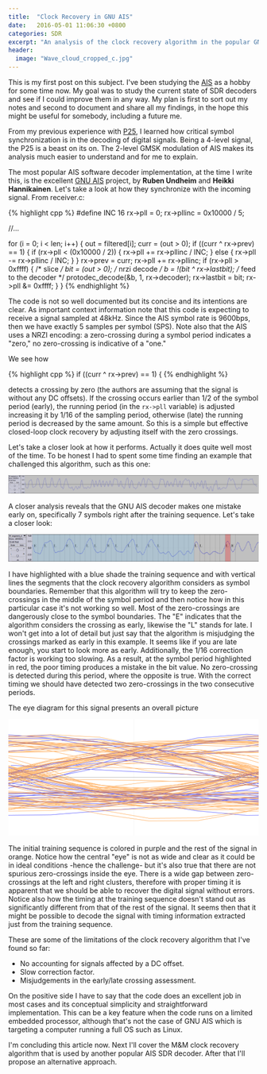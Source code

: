 ```yaml
---
title:  "Clock Recovery in GNU AIS"
date:   2016-05-01 11:06:30 +0800
categories: SDR
excerpt: "An analysis of the clock recovery algorithm in the popular GNU AIS software."
header:
  image: "Wave_cloud_cropped_c.jpg"
---
```


This is my first post on this subject. I've been studying the [AIS][AIS] as a hobby for some time now. My goal was to study the current state of SDR decoders and see if I could improve them in any way. My plan is first to sort out my notes and second to document and share all my findings, in the hope this might be useful for somebody, including a future me.

From my previous experience with [P25][P25], I learned how critical symbol synchronization is in the decoding of digital signals. Being a 4-level signal, the P25 is a beast on its on. The 2-level GMSK modulation of AIS makes its analysis much easier to understand and for me to explain.

The most popular AIS software decoder implementation, at the time I write this, is the excellent [GNU AIS][GNU_AIS] project, by **Ruben Undheim** and **Heikki Hannikainen**. Let's take a look at how they synchronize with the incoming signal. From receiver.c:

{% highlight cpp %}
#define INC 16
rx->pll = 0;
rx->pllinc = 0x10000 / 5;

//...

for (i = 0; i < len; i++) {
    out = filtered[i];
    curr = (out > 0);
    if ((curr ^ rx->prev) == 1) {
        if (rx->pll < (0x10000 / 2)) {
            rx->pll += rx->pllinc / INC;
        } else {
            rx->pll -= rx->pllinc / INC;
        }
    }
    rx->prev = curr;
    rx->pll += rx->pllinc;
    if (rx->pll > 0xffff) {
        /* slice */
        bit = (out > 0);
        /* nrzi decode */
        b = !(bit ^ rx->lastbit);
        /* feed to the decoder */
        protodec_decode(&b, 1, rx->decoder);
        rx->lastbit = bit;
        rx->pll &= 0xffff;
    }
}
{% endhighlight %}

The code is not so well documented but its concise and its intentions are clear. As important context information note that this code is expecting to receive a signal sampled at 48kHz. Since the AIS symbol rate is 9600bps, then we have exactly 5 samples per symbol (SPS). Note also that the AIS uses a NRZI encoding: a zero-crossing during a symbol period indicates a "zero," no zero-crossing is indicative of a "one."

We see how

{% highlight cpp %}
    if ((curr ^ rx->prev) == 1) {
{% endhighlight %}

detects a crossing by zero (the authors are assuming that the signal is without any DC offsets). If the crossing occurs earlier than 1/2 of the symbol period (early), the running period (in the `rx->pll` variable) is adjusted increasing it by 1/16 of the sampling period, otherwise (late) the running period is decreased by the same amount. So this is a simple but effective closed-loop clock recovery by adjusting itself with the zero crossings.

Let's take a closer look at how it performs. Actually it does quite well most of the time. To be honest I had to spent some time finding an example that challenged this algorithm, such as this one:


[![Signal][img1]][img1]

A closer analysis reveals that the GNU AIS decoder makes one mistake early on, specifically 7 symbols right after the training sequence. Let's take a closer look:

[![Annotated signal][img2]][img2]

I have highlighted with a blue shade the training sequence and with vertical lines the segments that the clock recovery algorithm considers as symbol boundaries. Remember that this algorithm will try to keep the zero-crossings in the middle of the symbol period and then notice how in this particular case it's not working so well. Most of the zero-crossings are dangerously close to the symbol boundaries. The "E" indicates that the algorithm considers the crossing as early, likewise the "L" stands for late. I won't get into a lot of detail but just say that the algorithm is misjudging the crossings marked as early in this example. It seems like if you are late enough, you start to look more as early. Additionally, the 1/16 correction factor is working too slowing. As a result, at the symbol period highlighted in red, the poor timing produces a mistake in the bit value. No zero-crossing is detected during this period, where the opposite is true. With the correct timing we should have detected two zero-crossings in the two consecutive periods.

The eye diagram for this signal presents an overall picture

[![Eye diagram][img3]][img3]

The initial training sequence is colored in purple and the rest of the signal in orange. Notice how the central "eye" is not as wide and clear as it could be in ideal conditions -hence the challenge- but it's also true that there are not spurious zero-crossings inside the eye. There is a wide gap between zero-crossings at the left and right clusters, therefore with proper timing it is apparent that we should be able to recover the digital signal without errors. Notice also how the timing at the training sequence doesn't stand out as significantly different from that of the rest of the signal. It seems then that it might be possible to decode the signal with timing information extracted just from the training sequence.

These are some of the limitations of the clock recovery algorithm that I've found so far:

* No accounting for signals affected by a DC offset.
* Slow correction factor.
* Misjudgements in the early/late crossing assessment.

On the positive side I have to say that the code does an excellent job in most cases and its conceptual simplicity and straightforward implementation. This can be a key feature when the code runs on a limited embedded processor, although that's not the case of GNU AIS which is targeting a computer running a full OS such as Linux.

I'm concluding this article now. Next I'll cover the M&amp;M clock recovery algorithm that is used by another popular AIS SDR decoder. After that I'll propose an alternative approach.

[img1]:    /images/AIS/signal_timing.png
[img2]:    /images/AIS/signal_timing_zoom.png
[img3]:    /images/AIS/eye_diagram.png
[AIS]:     https://en.wikipedia.org/wiki/Automatic_Identification_System
[GNU_AIS]: http://gnuais.sourceforge.net/
[P25]: https://en.wikipedia.org/wiki/Project_25
